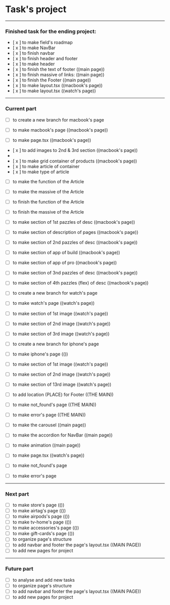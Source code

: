 # Task's project

***

### Finished task for the ending project:

- [ x ] to make field's roadmap
- [ x ] to make NavBar
- [ x ] to finish navbar
- [ x ] to finish header and footer
- [ x ] to make header
- [ x ] to finish the text of footer ((main page))
- [ x ] to finish massive of links: ((main page))
- [ x ] to finish the Footer ((main page))
- [ x ] to make layout.tsx ((macbook's page))
- [ x ] to make layout.tsx ((watch's page))

***

### Current part

- [ ] to create a new branch for macbook's page

- [ ] to make macbook's page ((macbook's page))
- [ ] to make page.tsx ((macbook's page))
- [ x ] to add images to 2nd & 3rd section ((macbook's page))
- 
- [ x ] to make grid container of products ((macbook's page))
- [ x ] to make article of container
- [ x ] to make type of article
- [ ] to make the function of the Article 
- [ ] to make the massive of the Article 
- [ ] to finish the function of the Article 
- [ ] to finish the massive of the Article 

- [ ] to make section of 1st pazzles of desc ((macbook's page))
- [ ] to make section of description of pages ((macbook's page))
- [ ] to make section of 2nd pazzles of desc ((macbook's page))

- [ ] to make section of app of build ((macbook's page))
- [ ] to make section of app of pro ((macbook's page))
- [ ] to make section of 3nd pazzles of desc ((macbook's page))
- [ ] to make section of 4th pazzles (flex) of desc ((macbook's page))



- [ ] to create a new branch for watch's page

- [ ] to make watch's page ((watch's page))
- [ ] to make section of 1st image ((watch's page))
- [ ] to make section of 2nd image ((watch's page))
- [ ] to make section of 3rd image ((watch's page))


- [ ] to create a new branch for iphone's page

- [ ] to make iphone's page (())
- [ ] to make section of 1st image ((watch's page))
- [ ] to make section of 2nd image ((watch's page))
- [ ] to make section of 13rd image ((watch's page))



- [ ] to add location (PLACE) for Footer ((THE MAIN))
- [ ] to make not_found's page ((THE MAIN))
- [ ] to make error's page ((THE MAIN))

- [ ] to make the carousel ((main page))
- [ ] to make the accordion for NavBar ((main page))
- [ ] to make animation ((main page))
- [ ] to make page.tsx ((watch's page))
- [ ] to make not_found's page
- [ ] to make error's page

***

### Next part

- [ ] to make store's page (())
- [ ] to make airtag's page (())
- [ ] to make airpods's page (())
- [ ] to make tv-home's page (())
- [ ] to make accessories's page (())
- [ ] to make gift-cards's page (())
- [ ] to organize page's structure
- [ ] to add navbar and footer the page's layout.tsx ((MAIN PAGE))
- [ ] to add new pages for project

***

### Future part

- [ ] to analyse and add new tasks
- [ ] to organize page's structure
- [ ] to add navbar and footer the page's layout.tsx ((MAIN PAGE))
- [ ] to add new pages for project